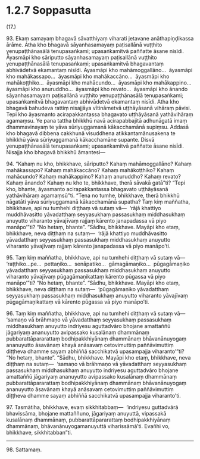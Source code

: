 

# 1.2.7 Soppasutta




(17.)

93\. Ekaṃ samayaṃ bhagavā sāvatthiyaṃ viharati jetavane anāthapiṇḍikassa ārāme. Atha kho bhagavā sāyanhasamayaṃ paṭisallānā vuṭṭhito yenupaṭṭhānasālā tenupasaṅkami; upasaṅkamitvā paññatte āsane nisīdi. Āyasmāpi kho sāriputto sāyanhasamayaṃ paṭisallānā vuṭṭhito yenupaṭṭhānasālā tenupasaṅkami; upasaṅkamitvā bhagavantaṃ abhivādetvā ekamantaṃ nisīdi. Āyasmāpi kho mahāmoggallāno…  āyasmāpi kho mahākassapo…  āyasmāpi kho mahākaccāno…  āyasmāpi kho mahākoṭṭhiko…  āyasmāpi kho mahācundo…  āyasmāpi kho mahākappino…  āyasmāpi kho anuruddho…  āyasmāpi kho revato…  āyasmāpi kho ānando sāyanhasamayaṃ paṭisallānā vuṭṭhito yenupaṭṭhānasālā tenupasaṅkami; upasaṅkamitvā bhagavantaṃ abhivādetvā ekamantaṃ nisīdi. Atha kho bhagavā bahudeva rattiṃ nisajjāya vītināmetvā uṭṭhāyāsanā vihāraṃ pāvisi. Tepi kho āyasmanto acirapakkantassa bhagavato uṭṭhāyāsanā yathāvihāraṃ agamaṃsu. Ye pana tattha bhikkhū navā acirapabbajitā adhunāgatā imaṃ dhammavinayaṃ te yāva sūriyuggamanā kākacchamānā supiṃsu. Addasā kho bhagavā dibbena cakkhunā visuddhena atikkantamānusakena te bhikkhū yāva sūriyuggamanā kākacchamāne supante. Disvā yenupaṭṭhānasālā tenupasaṅkami; upasaṅkamitvā paññatte āsane nisīdi. Nisajja kho bhagavā bhikkhū āmantesi—

94\. “Kahaṃ nu kho, bhikkhave, sāriputto? Kahaṃ mahāmoggallāno? Kahaṃ mahākassapo? Kahaṃ mahākaccāno? Kahaṃ mahākoṭṭhiko? Kahaṃ mahācundo? Kahaṃ mahākappino? Kahaṃ anuruddho? Kahaṃ revato? Kahaṃ ānando? Kahaṃ nu kho te, bhikkhave, therā sāvakā gatā”ti? “Tepi kho, bhante, āyasmanto acirapakkantassa bhagavato uṭṭhāyāsanā yathāvihāraṃ agamaṃsū”ti. “Tena no tumhe, bhikkhave, therā bhikkhū nāgatāti yāva sūriyuggamanā kākacchamānā supatha? Taṃ kiṃ maññatha, bhikkhave, api nu tumhehi diṭṭhaṃ vā sutaṃ vā—  ‘rājā khattiyo muddhāvasitto yāvadatthaṃ seyyasukhaṃ passasukhaṃ middhasukhaṃ anuyutto viharanto yāvajīvaṃ rajjaṃ kārento janapadassa vā piyo manāpo’”ti? “No hetaṃ, bhante”. “Sādhu, bhikkhave. Mayāpi kho etaṃ, bhikkhave, neva diṭṭhaṃ na sutaṃ—  ‘rājā khattiyo muddhāvasitto yāvadatthaṃ seyyasukhaṃ passasukhaṃ middhasukhaṃ anuyutto viharanto yāvajīvaṃ rajjaṃ kārento janapadassa vā piyo manāpo’ti.

95\. Taṃ kiṃ maññatha, bhikkhave, api nu tumhehi diṭṭhaṃ vā sutaṃ vā—  ‘raṭṭhiko…pe…  pettaṇiko…  senāpatiko…  gāmagāmaṇiko…  pūgagāmaṇiko yāvadatthaṃ seyyasukhaṃ passasukhaṃ middhasukhaṃ anuyutto viharanto yāvajīvaṃ pūgagāmaṇikattaṃ kārento pūgassa vā piyo manāpo’”ti? “No hetaṃ, bhante”. “Sādhu, bhikkhave. Mayāpi kho etaṃ, bhikkhave, neva diṭṭhaṃ na sutaṃ—  ‘pūgagāmaṇiko yāvadatthaṃ seyyasukhaṃ passasukhaṃ middhasukhaṃ anuyutto viharanto yāvajīvaṃ pūgagāmaṇikattaṃ vā kārento pūgassa vā piyo manāpo’ti.

96\. Taṃ kiṃ maññatha, bhikkhave, api nu tumhehi diṭṭhaṃ vā sutaṃ vā—  ‘samaṇo vā brāhmaṇo vā yāvadatthaṃ seyyasukhaṃ passasukhaṃ middhasukhaṃ anuyutto indriyesu aguttadvāro bhojane amattaññū jāgariyaṃ ananuyutto avipassako kusalānaṃ dhammānaṃ pubbarattāpararattaṃ bodhipakkhiyānaṃ dhammānaṃ bhāvanānuyogaṃ ananuyutto āsavānaṃ khayā anāsavaṃ cetovimuttiṃ paññāvimuttiṃ diṭṭheva dhamme sayaṃ abhiññā sacchikatvā upasampajja viharanto’”ti? “No hetaṃ, bhante”. “Sādhu, bhikkhave. Mayāpi kho etaṃ, bhikkhave, neva diṭṭhaṃ na sutaṃ—  ‘samaṇo vā brāhmaṇo vā yāvadatthaṃ seyyasukhaṃ passasukhaṃ middhasukhaṃ anuyutto indriyesu aguttadvāro bhojane amattaññū jāgariyaṃ ananuyutto avipassako kusalānaṃ dhammānaṃ pubbarattāpararattaṃ bodhipakkhiyānaṃ dhammānaṃ bhāvanānuyogaṃ ananuyutto āsavānaṃ khayā anāsavaṃ cetovimuttiṃ paññāvimuttiṃ diṭṭheva dhamme sayaṃ abhiññā sacchikatvā upasampajja viharanto’ti.

97\. Tasmātiha, bhikkhave, evaṃ sikkhitabbaṃ—  ‘indriyesu guttadvārā bhavissāma, bhojane mattaññuno, jāgariyaṃ anuyuttā, vipassakā kusalānaṃ dhammānaṃ, pubbarattāpararattaṃ bodhipakkhiyānaṃ dhammānaṃ, bhāvanānuyogamanuyuttā viharissāmā’ti. Evañhi vo, bhikkhave, sikkhitabban”ti.

---

98\. Sattamaṃ.





